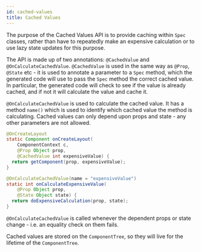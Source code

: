 ```yaml
---
id: cached-values
title: Cached Values
---
```


The purpose of the Cached Values API is to provide caching within `Spec` classes, rather than have to repeatedly make an expensive calculation or to use lazy state updates for this purpose.

The API is made up of two annotations: `@CachedValue` and `@OnCalculateCachedValue`. `@CachedValue` is used in the same way as `@Prop`, `@State` etc - it is used to annotate a parameter to a `Spec` method, which the generated code will use to pass the `Spec` method the correct cached value. In particular, the generated code will check to see if the value is already cached, and if not it will calculate the value and cache it.

`@OnCalculateCachedValue` is used to calculate the cached value. It has a method `name()` which is used to identify which cached value the method is calculating. Cached values can only depend upon props and state - any other parameters are not allowed.

```java
@OnCreateLayout
static Component onCreateLayout(
    ComponentContext c,
    @Prop Object prop,
    @CachedValue int expensiveValue) {
  return getComponent(prop, expensiveValue);
}

@OnCalculateCachedValue(name = "expensiveValue")
static int onCalculateExpensiveValue(
    @Prop Object prop,
    @State Object state) {
  return doExpensiveCalculation(prop, state);
}
```

`@OnCalculateCachedValue` is called whenever the dependent props or state change - i.e. an equality check on them fails.

Cached values are stored on the `ComponentTree`, so they will live for the lifetime of the `ComponentTree`.
